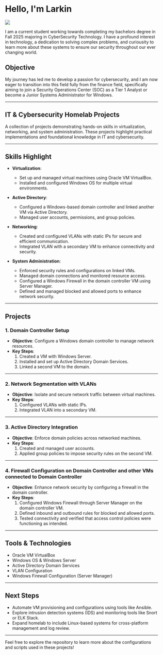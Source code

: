 # Hello, I'm Larkin
<a href="https://www.linkedin.com/in/larkin-petrelles-591a05174/" ><img src="https://img.shields.io/badge/-LinkedIn-0072b1?&style=for-the-badge&logo=linkedin&logoColor=white" /></a>

I am a current student working towards completing my bachelors degree in Fall 2025 majoring in CyberSecurity Technology. I have a profound interest in technology, a dedication to solving complex problems, and curiousity to learn more about these systems to ensure our security throughout our ever changing world.

## **Objective**

My journey has led me to develop a passion for cybersecurity, and I am now eager to transition into this field fully from the finance field, specifically aiming to join a Security Operations Center (SOC) as a Tier 1 Analyst or become a Junior Systems Administrator for Windows.

---

## **IT & Cybersecurity Homelab Projects**

A collection of projects demonstrating hands-on skills in virtualization, networking, and system administration. These projects highlight practical implementations and foundational knowledge in IT and cybersecurity.

---

## **Skills Highlight**

- **Virtualization**:  
  - Set up and managed virtual machines using Oracle VM VirtualBox.  
  - Installed and configured Windows OS for multiple virtual environments.  

- **Active Directory**:  
  - Configured a Windows-based domain controller and linked another VM via Active Directory.  
  - Managed user accounts, permissions, and group policies.  

- **Networking**:  
  - Created and configured VLANs with static IPs for secure and efficient communication.  
  - Integrated VLAN with a secondary VM to enhance connectivity and security.  

- **System Administration**:  
  - Enforced security rules and configurations on linked VMs.  
  - Managed domain connections and monitored resource access.  
  - Configured a Windows Firewall in the domain controller VM using Server Manager.  
  - Defined and managed blocked and allowed ports to enhance network security.  

---

## **Projects**

### **1. Domain Controller Setup**
- **Objective**: Configure a Windows domain controller to manage network resources.  
- **Key Steps**:  
  1. Created a VM with Windows Server.  
  2. Installed and set up Active Directory Domain Services.  
  3. Linked a second VM to the domain.  

---

### **2. Network Segmentation with VLANs**
- **Objective**: Isolate and secure network traffic between virtual machines.  
- **Key Steps**:  
  1. Configured VLANs with static IPs.  
  2. Integrated VLAN into a secondary VM.  

---

### **3. Active Directory Integration**
- **Objective**: Enforce domain policies across networked machines.  
- **Key Steps**:  
  1. Created and managed user accounts.  
  2. Applied group policies to impose security rules on the second VM.  

---

### **4. Firewall Configuration on Domain Controller and other VMs connected to Domain Controller**
- **Objective**: Enhance network security by configuring a firewall in the domain controller.  
- **Key Steps**:  
  1. Configured Windows Firewall through Server Manager on the domain controller VM.  
  2. Defined inbound and outbound rules for blocked and allowed ports.  
  3. Tested connectivity and verified that access control policies were functioning as intended.  

---

## **Tools & Technologies**
- Oracle VM VirtualBox  
- Windows OS & Windows Server  
- Active Directory Domain Services  
- VLAN Configuration  
- Windows Firewall Configuration (Server Manager)  

---

## **Next Steps**
- Automate VM provisioning and configurations using tools like Ansible.  
- Explore intrusion detection systems (IDS) and monitoring tools like Snort or ELK Stack.  
- Expand homelab to include Linux-based systems for cross-platform management and log review.  

---

Feel free to explore the repository to learn more about the configurations and scripts used in these projects!




